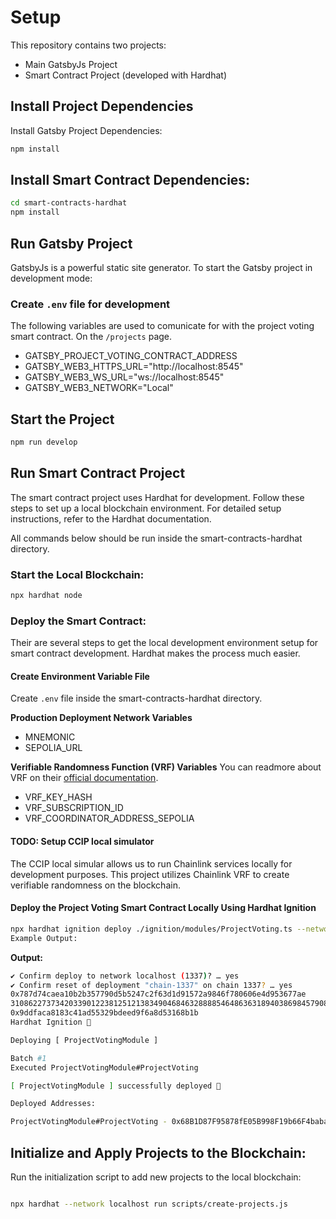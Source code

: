 # Setup

This repository contains two projects:

- Main GatsbyJs Project
- Smart Contract Project (developed with Hardhat)

## Install Project Dependencies

Install Gatsby Project Dependencies:

```bash
npm install
```

## Install Smart Contract Dependencies:

```bash
cd smart-contracts-hardhat
npm install
```

## Run Gatsby Project

GatsbyJs is a powerful static site generator. To start the Gatsby project in development mode:

### Create `.env` file for development

The following variables are used to comunicate for with the project voting smart contract. On the `/projects` page.

- GATSBY_PROJECT_VOTING_CONTRACT_ADDRESS
- GATSBY_WEB3_HTTPS_URL="http://localhost:8545"
- GATSBY_WEB3_WS_URL="ws://localhost:8545"
- GATSBY_WEB3_NETWORK="Local"

## Start the Project

```bash
npm run develop
```

## Run Smart Contract Project

The smart contract project uses Hardhat for development. Follow these steps to set up a local blockchain environment. For detailed setup instructions, refer to the Hardhat documentation.

All commands below should be run inside the smart-contracts-hardhat directory.

### Start the Local Blockchain:

```bash
npx hardhat node
```

### Deploy the Smart Contract:

Their are several steps to get the local development environment setup for smart contract development. Hardhat makes the process much easier.

#### Create Environment Variable File

Create `.env` file inside the smart-contracts-hardhat directory.

**Production Deployment Network Variables**

- MNEMONIC
- SEPOLIA_URL

**Verifiable Randomness Function (VRF) Variables**
You can readmore about VRF on their [official documentation](https://docs.chain.link/vrf).

- VRF_KEY_HASH
- VRF_SUBSCRIPTION_ID
- VRF_COORDINATOR_ADDRESS_SEPOLIA

#### TODO: Setup CCIP local simulator

The CCIP local simular allows us to run Chainlink services locally for development purposes. This project utilizes Chainlink VRF to create verifiable randomness on the blockchain.

#### Deploy the Project Voting Smart Contract Locally Using Hardhat Ignition

```bash
npx hardhat ignition deploy ./ignition/modules/ProjectVoting.ts --network localhost --reset
Example Output:
```

**Output:**

```bash
✔ Confirm deploy to network localhost (1337)? … yes
✔ Confirm reset of deployment "chain-1337" on chain 1337? … yes
0x787d74caea10b2b357790d5b5247c2f63d1d91572a9846f780606e4d953677ae
31086227373420339012238125121383490468463288885464863631894038698457908591621
0x9ddfaca8183c41ad55329bdeed9f6a8d53168b1b
Hardhat Ignition 🚀

Deploying [ ProjectVotingModule ]

Batch #1
Executed ProjectVotingModule#ProjectVoting

[ ProjectVotingModule ] successfully deployed 🚀

Deployed Addresses:

ProjectVotingModule#ProjectVoting - 0x68B1D87F95878fE05B998F19b66F4baba5De1aed
```

## Initialize and Apply Projects to the Blockchain:

Run the initialization script to add new projects to the local blockchain:

```bash

npx hardhat --network localhost run scripts/create-projects.js
```
